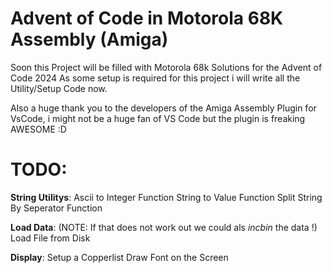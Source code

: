 # Advent of Code in Motorola 68K Assembly (Amiga)

Soon this Project will be filled with Motorola 68k Solutions for the Advent of Code 2024
As some setup is required for this project i will write all the Utility/Setup Code now.

Also a huge thank you to the developers of the Amiga Assembly Plugin for VsCode, i might not be a huge fan of VS Code but the plugin is freaking AWESOME :D

# TODO:

__String Utilitys__:
    Ascii to Integer Function
    String to Value Function
    Split String By Seperator Function

__Load Data__:
    (NOTE: If that does not work out we could als *incbin* the data !)
    Load File from Disk

__Display__:
    Setup a Copperlist
    Draw Font on the Screen


